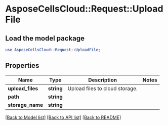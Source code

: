# AsposeCellsCloud::Request::UploadFile 

## Load the model package
```perl
use AsposeCellsCloud::Request::UploadFile;
```

## Properties
Name | Type | Description | Notes
------------ | ------------- | ------------- | -------------
**upload_files** | **string** | Upload files to cloud storage. |
**path** | **string** |  |
**storage_name** | **string** |  |  

[[Back to Model list]](../README.md#documentation-for-requests) [[Back to API list]](../README.md#documentation-for-api-endpoints) [[Back to README]](../README.md)

